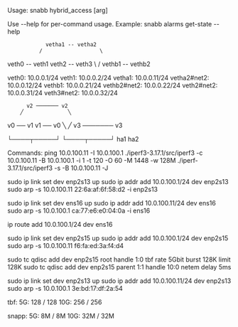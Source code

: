 Usage:
  snabb hybrid_access [arg]

Use --help for per-command usage.
Example:
    snabb alarms get-state --help


                vetha1 -- vetha2
              /                  \
veth0 -- veth1                    veth2 -- veth3
              \                  /
                vethb1 -- vethb2

veth0:        10.0.0.1/24
veth1:        10.0.0.2/24
vetha1:       10.0.0.11/24
vetha2#net2:  10.0.0.12/24
vethb1:       10.0.0.21/24
vethb2#net2:  10.0.0.22/24
veth2#net2:   10.0.0.31/24
veth3#net2:   10.0.0.32/24

          v2 ─────── v2
        ╱              ╲
v0 ── v1                v1 ── v0
        ╲              ╱
          v3 ─────── v3

└────┬─────┘         └────┬─────┘
    ha1                  ha2


Commands:
ping 10.0.100.11 -I 10.0.100.1
./iperf3-3.17.1/src/iperf3 -c 10.0.100.11 -B 10.0.100.1 -i 1 -t 120 -O 60 -M 1448 -w 128M
./iperf-3.17.1/src/iperf3 -s -B 10.0.100.11 -J

sudo ip link set dev enp2s13 up
sudo ip addr add 10.0.100.1/24 dev enp2s13
sudo arp -s 10.0.100.11 22:6a:af:6f:58:d2 -i enp2s13

sudo ip link set dev ens16 up
sudo ip addr add 10.0.100.11/24 dev ens16
sudo arp -s 10.0.100.1 ca:77:e6:e0:04:0a -i ens16

ip route add 10.0.100.1/24 dev ens16




sudo ip link set dev enp2s15 up
sudo ip addr add 10.0.100.1/24 dev enp2s15
sudo arp -s 10.0.100.11 f6:fa:ed:3a:f4:d4

sudo tc qdisc add dev enp2s15 root handle 1:0 tbf rate 5Gbit burst 128K limit 128K
sudo tc qdisc add dev enp2s15 parent 1:1 handle 10:0 netem delay 5ms


sudo ip link set dev enp2s13 up
sudo ip addr add 10.0.100.11/24 dev enp2s13
sudo arp -s 10.0.100.1 3e:bd:17:df:2a:54


tbf:
5G:  128 / 128
10G: 256 / 256

snapp:
5G:  8M  / 8M
10G: 32M / 32M
